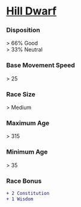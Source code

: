<script>const page = "raceTypes"</script>
# **[Hill Dwarf](https://www.dndbeyond.com/races/dwarf#HillDwarf)**
### **Disposition**
\> 66% Good<br>
\> 33% Neutral
### **Base Movement Speed**
\> 25
### **Race Size**
\> Medium
### **Maximum Age**
\> 315
### **Minimum Age**
\> 35
### **Race Bonus**
```diff
+ 2 Constitution
+ 1 Wisdom
```
